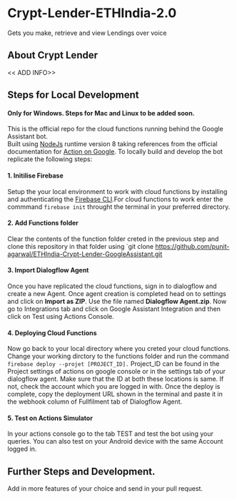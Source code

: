 # Crypt-Lender-ETHIndia-2.0
Gets you make, retrieve and view Lendings over voice

## About Crypt Lender
<< ADD INFO>>

## Steps for Local Development  
#### Only for Windows. Steps for Mac and Linux to be added soon.
This is the official repo for the cloud functions running behind the Google Assistant bot.  
Built using [NodeJs](https://nodejs.org/en/) runtime version 8 taking references from the official documentation for [Action on Google](https://developers.google.com/actions/overview).
To locally build and develop the bot replicate the following steps:

#### 1. Initilise Firebase
Setup the your local environment to work with cloud functions by installing and authenticating the [Firebase CLI](https://firebase.google.com/docs/cli).For cloud functions to work enter the commmand `firebase init` throught the terminal in your preferred directory.

#### 2. Add Functions folder
Clear the contents of the function folder creted in the previous step and clone this repository in that folder using `git clone https://github.com/punit-agarwal/ETHIndia-Crypt-Lender-GoogleAssistant.git

#### 3. Import Dialogflow Agent
Once you have replicated the cloud functions, sign in to dialogflow and create a new Agent. Once agent creation is completed head on to settings and click on **Import as ZIP**.
Use the file named **Dialogflow Agent.zip**. Now go to Integrations tab and click on Google Assistant Integration and then click on Test using Actions Console.

#### 4. Deploying Cloud Functions
Now go back to your local directory where you creted your cloud functions. Change your working dirctory to the functions folder and run the command `firebase deploy --projet [PROJECT_ID].`
Project_ID can be found in the Project settings of actions on google console or in the settings tab of your dialogflow agent. Make sure that the ID at both these locations is same. If not, check the account which you are logged in with.
Once the deploy is complete, copy the deployment URL shown in the terminal and paste it in the webhook column of Fullfilment tab of Dialogflow Agent.

#### 5. Test on Actions Simulator
In your actions console go to the tab TEST and test the bot using your queries. You can also test on your Android device with the same Account logged in.

## Further Steps and Development.
Add in more features of your choice and send in your pull request.


